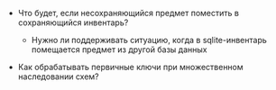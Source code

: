 - Что будет, если несохраняющийся предмет поместить в сохраняющийся инвентарь?
    - Нужно ли поддерживать ситуацию, когда в sqlite-инвентарь помещается предмет из другой базы данных

- Как обрабатывать первичные ключи при множественном наследовании схем?